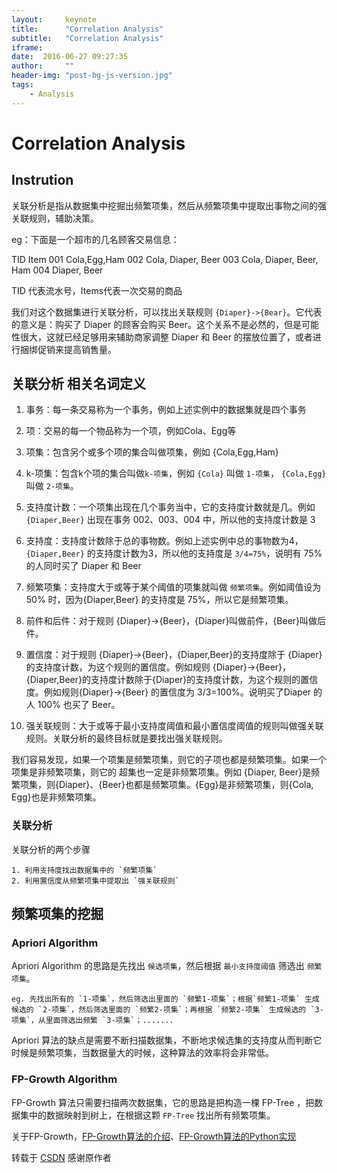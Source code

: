 ```yaml
---
layout:     keynote
title:      "Correlation Analysis"
subtitle:   "Correlation Analysis"
iframe:     
date:  2016-06-27 09:27:35
author:     ""
header-img: "post-bg-js-version.jpg"
tags:
    - Analysis
---
```


# Correlation Analysis

## Instrution

关联分析是指从数据集中挖掘出频繁项集，然后从频繁项集中提取出事物之间的强关联规则，辅助决策。

eg：下面是一个超市的几名顾客交易信息：

TID         Item
001       Cola,Egg,Ham
002	      Cola, Diaper, Beer
003	      Cola, Diaper, Beer, Ham
004	      Diaper, Beer

TID 代表流水号，Items代表一次交易的商品

我们对这个数据集进行关联分析，可以找出关联规则 `{Diaper}->{Bear}`。它代表的意义是：购买了 Diaper 的顾客会购买 Beer。这个关系不是必然的，但是可能性很大，这就已经足够用来辅助商家调整 Diaper 和 Beer 的摆放位置了，或者进行捆绑促销来提高销售量。

## 关联分析 相关名词定义

 1. 事务：每一条交易称为一个事务，例如上述实例中的数据集就是四个事务

 2. 项：交易的每一个物品称为一个项，例如Cola、Egg等

 3. 项集：包含另个或多个项的集合叫做项集，例如 {Cola,Egg,Ham}

 4. k-项集：包含k个项的集合叫做`k-项集`，例如 `{Cola}` 叫做 `1-项集`，
 `{Cola,Egg}` 叫做 `2-项集`。

 5. 支持度计数：一个项集出现在几个事务当中，它的支持度计数就是几。例如 `{Diaper,Beer}` 出现在事务 002、003、004 中，所以他的支持度计数是 3

 6. 支持度：支持度计数除于总的事物数。例如上述实例中总的事物数为4，`{Diaper,Beer}` 的支持度计数为3，所以他的支持度是 `3/4=75%`，说明有 75% 的人同时买了 Diaper 和 Beer

 7. 频繁项集：支持度大于或等于某个阈值的项集就叫做 `频繁项集`。例如阈值设为 50% 时，因为{Diaper,Beer} 的支持度是 75%，所以它是频繁项集。

 8. 前件和后件：对于规则 {Diaper}->{Beer}，{Diaper}叫做前件，{Beer}叫做后件。

 9. 置信度：对于规则 {Diaper}->{Beer}，{Diaper,Beer}的支持度除于 {Diaper} 的支持度计数，为这个规则的置信度。例如规则 {Diaper}->{Beer}，{Diaper,Beer}的支持度计数除于{Diaper}的支持度计数，为这个规则的置信度。例如规则{Diaper}->{Beer} 的置信度为 3/3=100%。说明买了Diaper 的人 100% 也买了 Beer。

 10. 强关联规则：大于或等于最小支持度阈值和最小置信度阈值的规则叫做强关联规则。关联分析的最终目标就是要找出强关联规则。

 我们容易发现，如果一个项集是频繁项集，则它的子项也都是频繁项集。如果一个项集是非频繁项集，则它的 超集也一定是非频繁项集。例如 {Diaper, Beer}是频繁项集，则{Diaper}、{Beer}也都是频繁项集。{Egg}是非频繁项集，则{Cola, Egg}也是非频繁项集。

### 关联分析

关联分析的两个步骤

    1. 利用支持度找出数据集中的 `频繁项集`
    2. 利用置信度从频繁项集中提取出 `强关联规则`

## 频繁项集的挖掘

### Apriori Algorithm

Apriori Algorithm 的思路是先找出 `候选项集`，然后根据 `最小支持度阈值` 筛选出 `频繁项集`。

    eg. 先找出所有的 `1-项集`，然后筛选出里面的 `频繁1-项集`；根据`频繁1-项集` 生成候选的 `2-项集`，然后筛选里面的 `频繁2-项集`；再根据 `频繁2-项集` 生成候选的 `3-项集`，从里面筛选出频繁 `3-项集`；.......

Apriori 算法的缺点是需要不断扫描数据集，不断地求候选集的支持度从而判断它时候是频繁项集，当数据量大的时候，这种算法的效率将会非常低。

### FP-Growth Algorithm

FP-Growth 算法只需要扫描两次数据集，它的思路是把构造一棵 FP-Tree ，把数据集中的数据映射到树上，在根据这颗 `FP-Tree` 找出所有频繁项集。

关于FP-Growth，[FP-Growth算法的介绍](http://blog.csdn.net/Bone_ACE/article/details/46669699)、[FP-Growth算法的Python实现](http://blog.csdn.net/bone_ace/article/details/46746727)

转载于 [CSDN](http://blog.csdn.net/bone_ace/article/details/46648965) 感谢原作者
